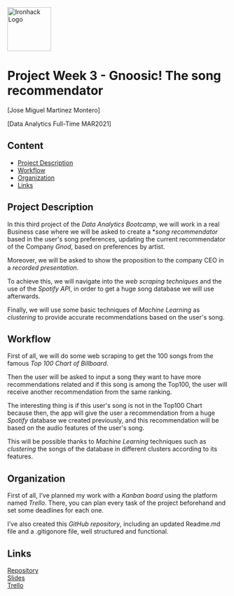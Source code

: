 <img src="https://bit.ly/2VnXWr2" alt="Ironhack Logo" width="100"/>

# Project Week 3 - Gnoosic! The song recommendator
[Jose Miguel Martinez Montero]

[Data Analytics Full-Time MAR2021]

## Content
- [Project Description](#project-description)
- [Workflow](#workflow)
- [Organization](#organization)
- [Links](#links)

## Project Description

In this third project of the *Data Analytics Bootcamp*, we will work in a real Business case where we will be asked to create a **song recommendator* based in the user's song preferences, updating the current recommendator of the Company *Gnod*, based on preferences by artist. 

Moreover, we will be asked to show the proposition to the company CEO in a *recorded presentation*.

To achieve this, we will navigate into the *web scraping techniques* and the use of the *Spotify API*, in order to get a huge song database we will use afterwards.

Finally, we will use some basic techniques of *Machine Learning* as *clustering* to provide accurate recommendations based on the user's song.


## Workflow

First of all, we will do some web scraping to get the 100 songs from the famous *Top 100 Chart of Billboard*. 

Then the user will be asked to input a song they want to have more recommendations related and if this song is among the Top100, the user will receive another recommendation from the same ranking.

The interesting thing is if this user's song is not in the Top100 Chart because then, the app will give the user a recommendation from a huge *Spotify* database we created previously, and this recommendation will be based on the audio features of the user's song.

This will be possible thanks to *Machine Learning* techniques such as *clustering* the songs of the database in different clusters according to its features.


## Organization

First of all, I’ve planned my work with a *Kanban board* using the platform named *Trello*. There, you can plan every task of the project beforehand and set some deadlines for each one.

I’ve also created this *GitHub repository*, including an updated Readme.md file and a .gitigonore file, well structured and functional.



## Links

[Repository](https://github.com/JoseMtnz/Project-Week-3-Gnoosic-)  
[Slides](https://www.canva.com/design/DAEa7yqKL_w/ZjAALRA342P2u_woileQxg/view?utm_content=DAEa7yqKL_w&utm_campaign=designshare&utm_medium=link&utm_source=sharebutton)  
[Trello](https://trello.com/b/7iuVbU1M/project-week-3)  
